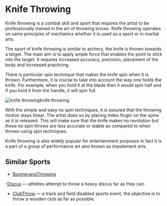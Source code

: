 

# Knife Throwing

  

Knife throwing is a combat skill and sport that requires the artist to be professionally trained in the art of throwing knives. Knife throwing operates on same principles of mechanics whether it is used as a sport or in martial arts.

  

The sport of knife throwing is similar to archery, the knife is thrown towards a target. The main aim is to apply ample force that enables the point to stick into the target. It requires increased accuracy, precision, placement of the body and increased practicing.

  

There is particular spin technique that makes the knife spin when it is thrown. Furthermore, it is crucial to take into account the way one holds the knife. For example, when you hold it at the blade then it would spin half and if you hold it from the handle, it will spin full.

  

![knife throwing](https://www.topendsports.com/sport/images/knife-throw-sport-pixabay.jpg)knife throwing

  

With the simple and easy no spin techniques, it is assured that the throwing motion stays linear. The artist does so by placing index finger on the spine as it is released. This will make sure that the knife makes no revolution but these no spin throws are less accurate or stable as compared to when thrown using spin techniques.

  

Knife throwing is also widely popular for entertainment purposes in fact it is a part of a group of performance art also known as impalement arts.

  
  

## Similar Sports

  
  

- [BoomerangThrowing](BoomerangThrowing.html)

 -[Discus](Discus.html) — athletes attempt to throw a heavy discus far as they can.

- [ClubThrow](ClubThrow.html) — a track and field disabled sports event, the objective is to throw a wooden club as far as possible.

  


